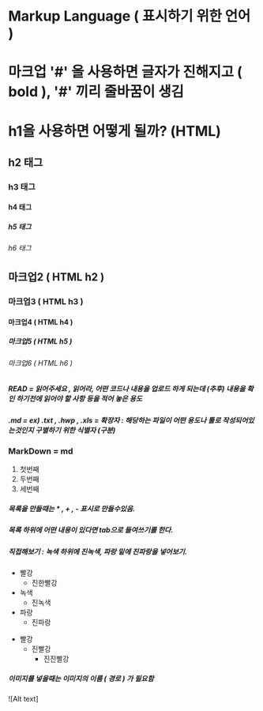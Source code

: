 # Markup Language ( 표시하기 위한 언어 ) 

# 마크업 '#' 을 사용하면 글자가 진해지고 ( bold ), '#' 끼리 줄바꿈이 생김

<h1> h1을 사용하면 어떻게 될까? (HTML) </h1>
<h2> h2 태그 </h2>
<h3> h3 태그 </h3>
<h4> h4 태그 </h4>
<h5> h5 태그 </h5>
<h6> h6 태그 </h6>

## 마크업2 ( HTML h2 )
### 마크업3 ( HTML h3 )
#### 마크업4 ( HTML h4 )
##### 마크업5 ( HTML h5 )
###### 마크업6 ( HTML h6 )

##### READ = 읽어주세요 , 읽어라, 어떤 코드나 내용을 업로드 하게 되는데 (추후) 내용을 확인 하기전에 읽어야 할 사항 등을 적어 놓은 용도
##### .md = ex) .txt , .hwp , .xls = 확장자 : 해당하는 파일이 어떤 용도나 툴로 작성되어있는것인지 구별하기 위한 식별자 (구분)
### MarkDown = md

1. 첫번째 
2. 두번째
3. 세번째


##### 목록을 만들때는 * , + , - 표시로 만들수있음.
##### 목록 하위에 어떤 내용이 있다면 tab으로 들여쓰기를 한다.
##### 직접해보기 : 녹색 하위에 진녹색, 파랑 밑에 진파랑을 넣어보기.
* 빨강
  * 진한빨강
* 녹색
  * 진녹색 
* 파랑
  * 진파랑

+ 빨강
  + 진빨강
     + 진진빨강 

##### 이미지를 넣을때는 이미지의 이름 ( 경로 ) 가 필요함
![Alt text]
     
   
